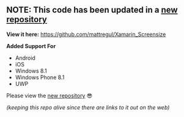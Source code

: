 ## NOTE: This code has been updated in a [new repository](https://github.com/mattregul/Xamarin_Screensize)
**View it here:** https://github.com/mattregul/Xamarin_Screensize

**Added Support For**
- Android
- iOS
- Windows 8.1
- Windows Phone 8.1
- UWP

Please view the [new repository](https://github.com/mattregul/Xamarin_Screensize) 😎

*(keeping this repo alive since there are links to it out on the web)*
